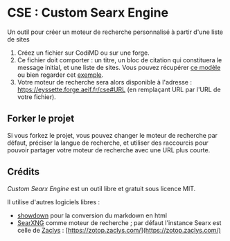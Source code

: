 # CSE : Custom Searx Engine

Un outil pour créer un moteur de recherche personnalisé à partir d'une liste de sites

1. Créez un fichier sur CodiMD ou sur une forge.
2. Ce fichier doit comporter : un titre, un bloc de citation qui constituera le message initial, et une liste de sites. Vous pouvez récupérer [ce modèle](https://codimd.apps.education.fr/b8KAltV2QQWR2rKhF_eYcg?both) ou bien regarder cet [exemple](https://eyssette.forge.aeif.fr/cse#https://eyssette.forge.aeif.fr/my-cse/intro-philo.md).
3. Votre moteur de recherche sera alors disponible à l'adresse : https://eyssette.forge.aeif.fr/cse#URL (en remplaçant URL par l'URL de votre fichier).

## Forker le projet

Si vous forkez le projet, vous pouvez changer le moteur de recherche par défaut, préciser la langue de recherche, et utiliser des raccourcis pour pouvoir partager votre moteur de recherche avec une URL plus courte.

## Crédits

_Custom Searx Engine_ est un outil libre et gratuit sous licence MIT.

Il utilise d'autres logiciels libres :
- [showdown](https://github.com/showdownjs/showdown) pour la conversion du markdown en html
- [SearXNG](https://github.com/searxng/searxng) comme moteur de recherche ; par défaut l'instance Searx est celle de [Zaclys](https://www.zaclys.com/) : [https://zotop.zaclys.com/](https://zotop.zaclys.com/)